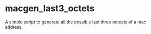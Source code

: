 # macgen_last3_octets
A simple script to generate all the possible last three octects of a mac address.
